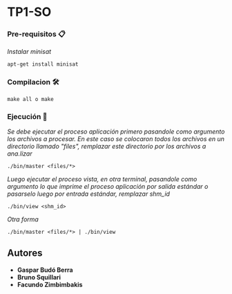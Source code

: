 # TP1-SO

### Pre-requisitos 📋
_Instalar minisat_
```
apt-get install minisat
```

### Compilacion 🛠️
```
make all o make
```
### Ejecución 🚀
_Se debe ejecutar el proceso aplicación primero pasandole como argumento los archivos a procesar. En este caso se colocaron todos los archivos en un directorio llamado "files", remplazar este directorio por los archivos a ana.lizar_
```
./bin/master <files/*>
```
_Luego ejecutar el proceso vista, en otra terminal, pasandole como argumento lo que imprime el proceso aplicación por salida estándar o pasarselo luego por entrada estándar, remplazar shm_id_

```
./bin/view <shm_id>
```
_Otra forma_
```
./bin/master <files/*> | ./bin/view 
```


## Autores
* **Gaspar Budó Berra**
* **Bruno Squillari**
* **Facundo Zimbimbakis**

